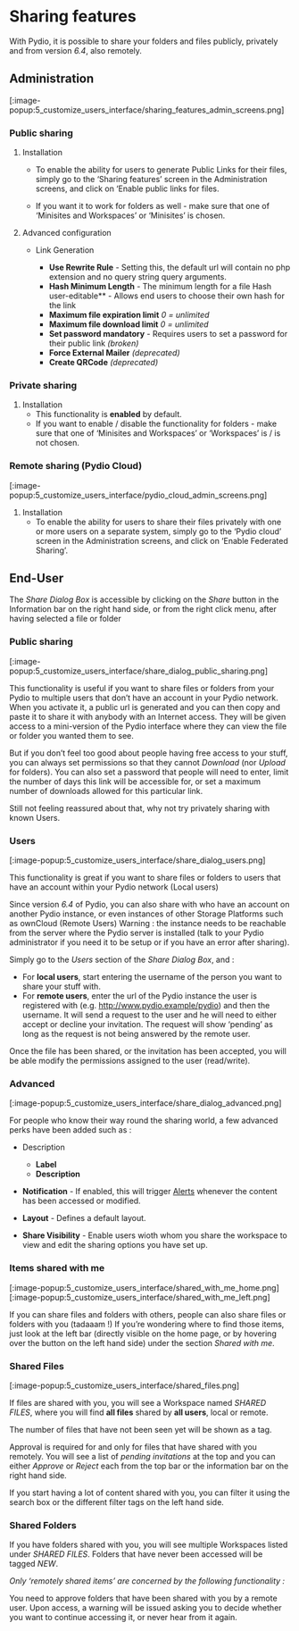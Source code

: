 Sharing features
================

With Pydio, it is possible to share your folders and files publicly, privately and from version _6.4_, also remotely.

Administration
--------------

[:image-popup:5_customize_users_interface/sharing_features_admin_screens.png]

### Public sharing

1. Installation

	* To enable the ability for users to generate Public Links for their files, simply go to the ‘Sharing features’ screen in the Administration screens, and click on ‘Enable public links for files.

	* If you want it to work for folders as well - make sure that one of ‘Minisites and Workspaces’ or ‘Minisites’ is chosen.

2. Advanced configuration

	* Link Generation

		* **Use Rewrite Rule** - Setting this, the default url will contain no php extension and no query string query arguments.
		* **Hash Minimum Length** - The minimum length for a file
		Hash user-editable** - Allows end users to choose their own hash for the link
		* **Maximum file expiration limit** _0 = unlimited_
		* **Maximum file download limit** _0 = unlimited_
		* **Set password mandatory** - Requires users to set a password for their public link _(broken)_
		* **Force External Mailer** _(deprecated)_
		* **Create QRCode** _(deprecated)_

### Private sharing
	
1. Installation
	* This functionality is **enabled** by default.
	* If you want to enable / disable the functionality for folders - make sure that one of ‘Minisites and Workspaces’ or ‘Workspaces’ is / is not chosen.

### Remote sharing (Pydio Cloud)

[:image-popup:5_customize_users_interface/pydio_cloud_admin_screens.png]

1. Installation
	* To enable the ability for users to share their files privately with one or more users on a separate system, simply go to the ‘Pydio cloud’ screen in the Administration screens, and click on ‘Enable Federated Sharing’.

End-User
--------

The _Share Dialog Box_ is accessible by clicking on the _Share_ button in the Information bar on the right hand side, or from the right click menu, after having selected a file or folder

### Public sharing

[:image-popup:5_customize_users_interface/share_dialog_public_sharing.png]

This functionality is useful if you want to share files or folders from your Pydio to multiple users that don’t have an account in your Pydio network. When you activate it, a public url is generated and you can then copy and paste it to share it with anybody with an Internet access. They will be given access to a mini-version of the Pydio interface where they can view the file or folder you wanted them to see.

But if you don’t feel too good about people having free access to your stuff, you can always set permissions so that they cannot _Download_ (nor _Upload_ for folders). You can also set a password that people will need to enter, limit the number of days this link will be accessible for, or set a maximum number of downloads allowed for this particular link.

Still not feeling reassured about that, why not try privately sharing with known Users.

### Users

[:image-popup:5_customize_users_interface/share_dialog_users.png]

This functionality is great if you want to share files or folders to users that have an account within your Pydio network (Local users)

Since version _6.4_ of Pydio, you can also share with who have an account on another Pydio instance, or even instances of other Storage Platforms such as ownCloud (Remote Users) Warning : the instance needs to be reachable from the server where the Pydio server is installed (talk to your Pydio administrator if you need it to be setup or if you have an error after sharing).

Simply go to the _Users_ section of the _Share Dialog Box_, and :

* For **local users**, start entering the username of the person you want to share your stuff with.
* For **remote users**, enter the url of the Pydio instance the user is registered with (e.g. http://www.pydio.example/pydio) and then the username. It will send a request to the user and he will need to either accept or decline your invitation. The request will show ‘pending’ as long as the request is not being answered by the remote user.

Once the file has been shared, or the invitation has been accepted, you will be able modify the permissions assigned to the user (read/write).

### Advanced

[:image-popup:5_customize_users_interface/share_dialog_advanced.png]

For people who know their way round the sharing world, a few advanced perks have been added such as :

* Description
	* **Label**
	* **Description**

* **Notification** - If enabled, this will trigger [Alerts](https://pydio.com/en/docs/v6-enterprise/watches-and-notifications) whenever the content has been accessed or modified.

* **Layout** - Defines a default layout.

* **Share Visibility** - Enable users wioth whom you share the workspace to view and edit the sharing options you have set up.

### Items shared with me

[:image-popup:5_customize_users_interface/shared_with_me_home.png]
[:image-popup:5_customize_users_interface/shared_with_me_left.png]

If you can share files and folders with others, people can also share files or folders with you (tadaaam !) If you’re wondering where to find those items, just look at the left bar (directly visible on  the home page, or by hovering over the button on the left hand side) under the section _Shared with me_.

### Shared Files

[:image-popup:5_customize_users_interface/shared_files.png]

If files are shared with you, you will see a Workspace named _SHARED FILES_, where you will find **all files** shared by **all users**, local or remote.

The number of files that have not been seen yet will be shown as a tag.

Approval is required for and only for files that have shared with you remotely. You will see a list of _pending invitations_ at the top and you can either _Approve_ or _Reject_ each from the top bar or the information bar on the right hand side.

If you start having a lot of content shared with you, you can filter it using the search box or the different filter tags on the left hand side. 

### Shared Folders

If you have folders shared with you, you will see multiple Workspaces listed under _SHARED FILES_. Folders that have never been accessed will be tagged _NEW_.

_Only ‘remotely shared items’ are concerned by the following functionality :_

You need to approve folders that have been shared with you by a remote user. Upon access, a warning will be issued asking you to decide whether you want to continue accessing it, or never hear from it again.

